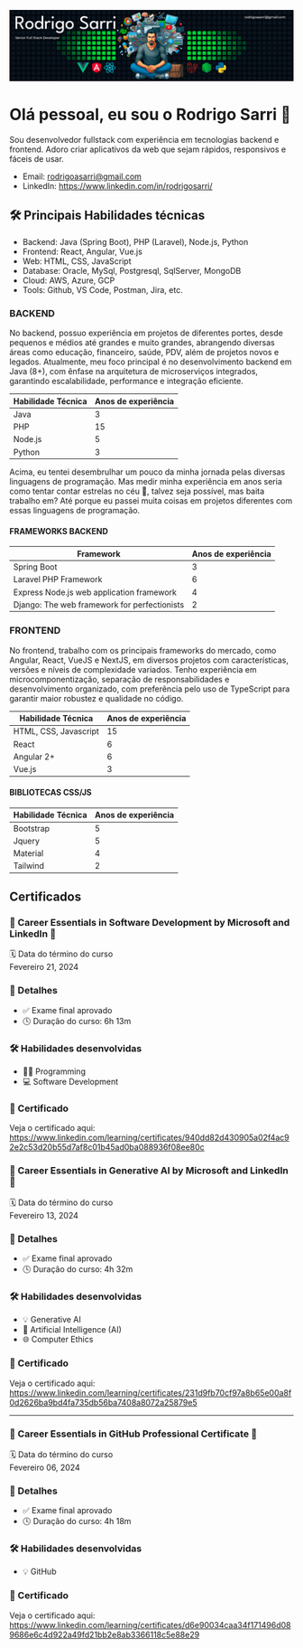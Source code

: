 ![Cover Image](https://github.com/rodrigosarri/rodrigosarri/blob/main/cover.jpg)


# Olá pessoal, eu sou o Rodrigo Sarri 👋

Sou desenvolvedor fullstack com experiência em tecnologias backend e frontend. Adoro criar aplicativos da web que sejam rápidos, responsivos e fáceis de usar.

- Email: rodrigoasarri@gmail.com
- LinkedIn: https://www.linkedin.com/in/rodrigosarri/

## 🛠️ Principais Habilidades técnicas

- Backend: Java (Spring Boot), PHP (Laravel), Node.js, Python
- Frontend: React, Angular, Vue.js
- Web: HTML, CSS, JavaScript
- Database: Oracle, MySql, Postgresql, SqlServer, MongoDB
- Cloud: AWS, Azure, GCP
- Tools: Github, VS Code, Postman, Jira, etc.

### BACKEND

No backend, possuo experiência em projetos de diferentes portes, desde pequenos e médios até grandes e muito grandes, abrangendo diversas áreas como educação, financeiro, saúde, PDV, além de projetos novos e legados. Atualmente, meu foco principal é no desenvolvimento backend em Java (8+), com ênfase na arquitetura de microserviços integrados, garantindo escalabilidade, performance e integração eficiente.

Habilidade Técnica | Anos de experiência |
----- | ------------------- |
Java  | 3                  |
PHP   | 15                 |
Node.js | 5                  |
Python | 3                   |

Acima, eu tentei desembrulhar um pouco da minha jornada pelas diversas linguagens de programação. Mas medir minha experiência em anos seria como tentar contar estrelas no céu 🌌, talvez seja possível, mas baita trabalho em? Até porque eu passei muita coisas em projetos diferentes com essas linguagens de programação.

#### FRAMEWORKS BACKEND

Framework | Anos de experiência |
----- | ------------------- |
Spring Boot | 3
Laravel PHP Framework | 6                  |
Express Node.js web application framework  | 4                  |
Django: The web framework for perfectionists | 2                  |

### FRONTEND

No frontend, trabalho com os principais frameworks do mercado, como Angular, React, VueJS e NextJS, em diversos projetos com características, versões e níveis de complexidade variados. Tenho experiência em microcomponentização, separação de responsabilidades e desenvolvimento organizado, com preferência pelo uso de TypeScript para garantir maior robustez e qualidade no código.

Habilidade Técnica | Anos de experiência |
----- | ------------------- |
HTML, CSS, Javascript   | 15                 |
React | 6                  |
Angular 2+ | 6                  |
Vue.js | 3                   |

#### BIBLIOTECAS CSS/JS

Habilidade Técnica | Anos de experiência |
----- | ------------------- |
Bootstrap   | 5                 |
Jquery   | 5                 |
Material | 4                  |
Tailwind | 2                  |


## Certificados

### 🚀 Career Essentials in Software Development by Microsoft and LinkedIn 🚀

🗓 Data do término do curso<br>
Fevereiro 21, 2024

### 📜 Detalhes

- ✅ Exame final aprovado
- 🕓 Duração do curso: 6h 13m

### 🛠 Habilidades desenvolvidas

- 👨‍💻 Programming
- 💻 Software Development

### 🔗 Certificado

Veja o certificado aqui:
https://www.linkedin.com/learning/certificates/940dd82d430905a02f4ac92e2c53d20b55d7af8c01b45ad0ba088936f08ee80c

### 🚀 Career Essentials in Generative AI by Microsoft and LinkedIn 🚀

🗓 Data do término do curso<br>
Fevereiro 13, 2024

### 📜 Detalhes

- ✅ Exame final aprovado
- 🕓 Duração do curso: 4h 32m

### 🛠 Habilidades desenvolvidas

- 💡 Generative AI
- 🤖 Artificial Intelligence (AI)
- 🌐 Computer Ethics

### 🔗 Certificado

Veja o certificado aqui:
https://www.linkedin.com/learning/certificates/231d9fb70cf97a8b65e00a8f0d2626ba9bd4fa735db56ba7408a8072a25879e5

---------------------------------------------------------------------------------

### 🚀 Career Essentials in GitHub Professional Certificate 🚀

🗓 Data do término do curso<br>
Fevereiro 06, 2024

### 📜 Detalhes

- ✅ Exame final aprovado
- 🕓 Duração do curso: 4h 18m

### 🛠 Habilidades desenvolvidas

- 💡 GitHub

### 🔗 Certificado

Veja o certificado aqui:
https://www.linkedin.com/learning/certificates/d6e90034caa34f171496d089686e6c4d922a49fd21bb2e8ab3366118c5e88e29
